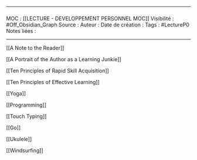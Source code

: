 

***
#####
MOC : [[LECTURE - DEVELOPPEMENT PERSONNEL MOC]]
Visibilité : #Off_Obsidian_Graph 
Source : 
Auteur : 
Date de création : 
Tags : #LectureP0 
Notes liées :
***


[[A Note to the Reader]]

[[A Portrait of the Author as a Learning Junkie]]

[[Ten Principles of Rapid Skill Acquisition]]

[[Ten Principles of Effective Learning]]

[[Yoga]]

[[Programming]]

[[Touch Typing]]

[[Go]]

[[Ukulele]]

[[Windsurfing]]


